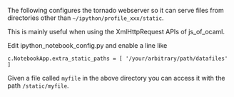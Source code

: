 The following configures the tornado webserver so it can serve files from
directories other than `~/ipython/profile_xxx/static`.

This is mainly useful when using the XmlHttpRequest APIs of js_of_ocaml.

Edit ipython_notebook_config.py and enable a line like

```
c.NotebookApp.extra_static_paths = [ '/your/arbitrary/path/datafiles' ]
```

Given a file called `myfile` in the above directory you can access it with 
the path `/static/myfile`.
